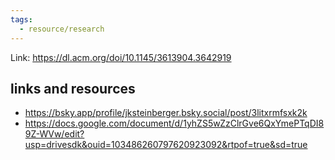 ```yaml
---
tags:
  - resource/research
---
```

Link: https://dl.acm.org/doi/10.1145/3613904.3642919


## links and resources

- https://bsky.app/profile/jksteinberger.bsky.social/post/3litxrmfsxk2k
- https://docs.google.com/document/d/1yhZS5wZzClrGve6QxYmePTqDI89Z-WVw/edit?usp=drivesdk&ouid=103486260797620923092&rtpof=true&sd=true
